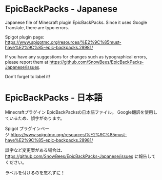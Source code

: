 # EpicBackPacks - Japanese
Japanese file of Minecraft plugin EpicBackPacks. Since it uses Google Translate, there are typo errors.

Spigot plugin page: https://www.spigotmc.org/resources/%E2%9C%85must-have%E2%9C%85-epic-backpacks.28981/

If you have any suggestions for changes such as typographical errors, please report them at https://github.com/SnowBees/EpicBackPacks-Japanese/issues.

Don't forget to label it!

# EpicBackPacks - 日本語
Minecraftプラグイン EpicBackPacksの日本語ファイル。 Google翻訳を使用しているため、誤字があります。

Spigot プラグインページ:https://www.spigotmc.org/resources/%E2%9C%85must-have%E2%9C%85-epic-backpacks.28981/

誤字など変更案がある場合は、https://github.com/SnowBees/EpicBackPacks-Japanese/issues に報告してください。

ラベルを付けるのを忘れずに！
